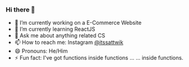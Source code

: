 ### Hi there 👋

- 🔭 I’m currently working on a E-Commerce Website
- 🌱 I’m currently learning ReactJS
- 💬 Ask me about anything related CS
- 📫 How to reach me: Instagram [@itssattwik](https://www.instagram.com/itssattwik)
- 😄 Pronouns: He/Him
- ⚡ Fun fact: I've got functions inside functions ... ... inside functions.
